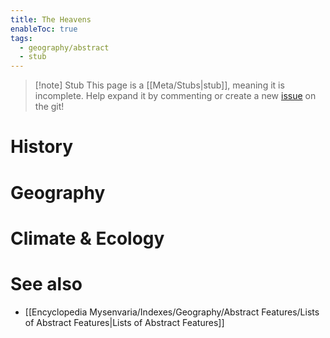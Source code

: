 ```yaml
---
title: The Heavens
enableToc: true
tags:
  - geography/abstract
  - stub
---
```


> [!note] Stub
> This page is a [[Meta/Stubs|stub]], meaning it is incomplete. Help expand it by commenting or create a new [issue](https://github.com/RagtimeGal/quartz--encyclopedia-mysenvaria/issues/new/choose) on the git!


# History

# Geography

# Climate & Ecology

# See also
- [[Encyclopedia Mysenvaria/Indexes/Geography/Abstract Features/Lists of Abstract Features|Lists of Abstract Features]]